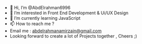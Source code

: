 - 👋 Hi, I’m @AbdElrahman6996
- 👀 I’m interested in Front End Development & Ui/UX Design
- 🌱 I’m currently learning JavaScript
- 📫 How to reach me ? 
- Email me : abdelrahmanamirzain@gmail.com 
- Looking forward to create a lot of Projects together , Cheers ;) 

<!---
AbdElrahman6996/AbdElrahman6996 is a ✨ special ✨ repository because its `README.md` (this file) appears on your GitHub profile.
You can click the Preview link to take a look at your changes.
--->
